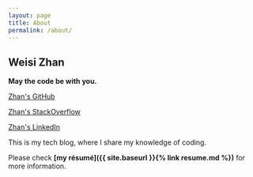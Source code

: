 ```yaml
---
layout: page
title: About
permalink: /about/
---
```


## Weisi Zhan

**May the code be with you.**

[Zhan's GitHub](https://github.com/wszhan)

[Zhan's StackOverflow](https://stackoverflow.com/users/8100760/weisi-zhan)

[Zhan's LinkedIn](https://www.linkedin.com/in/weisi-z-065205a2/)

This is my tech blog, where I share my knowledge of coding.

Please check **[my résumé]({{ site.baseurl }}{% link resume.md %})** for more information.